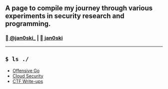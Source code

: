## A page to compile my journey through various experiments in security research and programming.

### [ @jan0ski_](http://twitter.com/jan0ski_) | [ jan0ski](http://github.com/jan0ski/)

---

## `$ ls ./`

- [Offensive Go](./golang/rev-shell.md)
- [Cloud Security]()
- [CTF Write-ups]()
